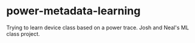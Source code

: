 # power-metadata-learning
Trying to learn device class based on a power trace. Josh and Neal's ML class project.
